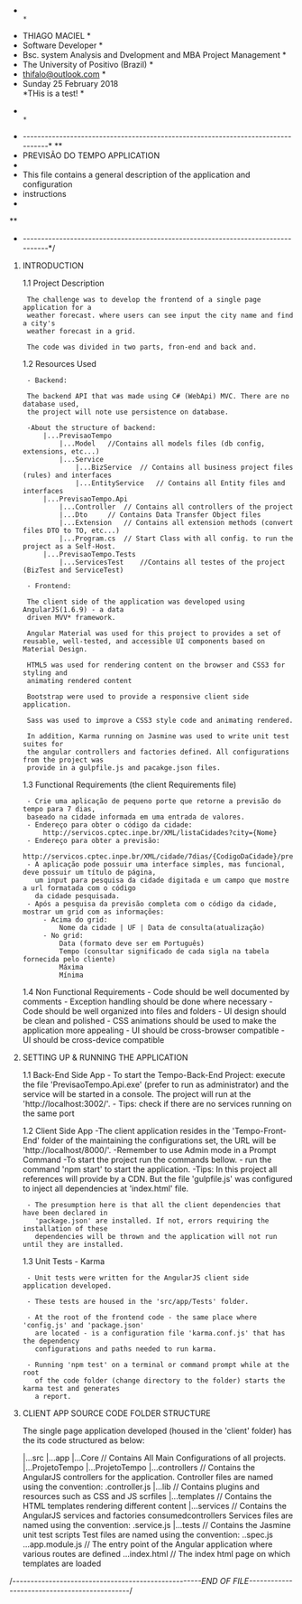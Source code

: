 * 																				   *
* THIAGO MACIEL                                                                    *
* Software Developer						                                       *
* Bsc. system Analysis and Dvelopment and MBA Project Management                   *
* The University of Positivo (Brazil)                                              *
* thifalo@outlook.com                                                              *
* Sunday 25 February 2018  	
*THis is a test!												       *
* 																				   *
* ---------------------------------------------------------------------------------*
**
* PREVISÃO DO TEMPO APPLICATION
*
* This file contains a general description of the application and configuration
* instructions
*
**
* ---------------------------------------------------------------------------------*/

1. INTRODUCTION
	
	1.1 Project Description

		The challenge was to develop the frontend of a single page application for a
		weather forecast. where users can see input the city name and find a city's
        weather forecast in a grid.

		The code was divided in two parts, fron-end and back and.

	1.2 Resources Used

		- Backend:

		The backend API that was made using C# (WebApi) MVC. There are no database used,
        the project will note use persistence on database.

		-About the structure of backend:
			|...PrevisaoTempo
				|...Model	//Contains all models files (db config, extensions, etc...)
				|...Service
					|...BizService	// Contains all business project files (rules) and interfaces
					|...EntityService	// Contains all Entity files and interfaces
			|...PrevisaoTempo.Api
				|...Controller	// Contains all controllers of the project
				|...Dto		// Contains Data Transfer Object files
				|...Extension	// Contains all extension methods (convert files DTO to TO, etc...)
				|...Program.cs	// Start Class with all config. to run the project as a Self-Host.
			|...PrevisaoTempo.Tests
				|...ServicesTest	//Contains all testes of the project (BizTest and ServiceTest)

		- Frontend:

		The client side of the application was developed using AngularJS(1.6.9) - a data
		driven MVV* framework.

		Angular Material was used for this project to provides a set of reusable, well-tested, and accessible UI components based on Material Design.

		HTML5 was used for rendering content on the browser and CSS3 for styling and
		animating rendered content

		Bootstrap were used to provide a responsive client side application.

        Sass was used to improve a CSS3 style code and animating rendered.

		In addition, Karma running on Jasmine was used to write unit test suites for 
		the angular controllers and factories defined. All configurations from the project was
        provide in a gulpfile.js and pacakge.json files.

	1.3 Functional Requirements (the client Requirements file)

		- Crie uma aplicação de pequeno porte que retorne a previsão do tempo para 7 dias,
        baseado na cidade informada em uma entrada de valores.
        - Endereço para obter o código da cidade:
            http://servicos.cptec.inpe.br/XML/listaCidades?city={Nome}
        - Endereço para obter a previsão:
            http://servicos.cptec.inpe.br/XML/cidade/7dias/{CodigoDaCidade}/previsao.xml
        - A aplicação pode possuir uma interface simples, mas funcional, deve possuir um título de página,
          um input para pesquisa da cidade digitada e um campo que mostre a url formatada com o código
          da cidade pesquisada.
        - Após a pesquisa da previsão completa com o código da cidade, mostrar um grid com as informações:
            - Acima do grid:
                Nome da cidade | UF | Data de consulta(atualização)
            - No grid:
                Data (formato deve ser em Português)
                Tempo (consultar significado de cada sigla na tabela fornecida pelo cliente)
                Máxima
                Mínima


	1.4 Non Functional Requirements
		- Code should be well documented by comments
		- Exception handling should be done where necessary
		- Code should be well organized into files and folders
		- UI design should be clean and polished
		- CSS animations should be used to make the application more appealing
		- UI should be cross-browser compatible
		- UI should be cross-device compatible

2. SETTING UP & RUNNING THE APPLICATION
	
	1.1 Back-End Side App
		- To start the Tempo-Back-End Project:
			execute the file 'PrevisaoTempo.Api.exe' (prefer to run as administrator) and the
			service will be started in a console. The project will run at the
			'http://localhost:3002/'.
		- Tips: check if there are no services running on the same port

	1.2 Client Side App
		-The client application resides in the 'Tempo-Front-End' folder of the
		  maintaining the configurations set, the URL
		  will be 'http://localhost/8000/'.
		-Remember to use Admin mode in a Prompt Command
        -To start the project run the commands bellow.
			- run the command 'npm start' to start the application.
		-Tips: In this project all references will provide by a CDN. But the file 'gulpfile.js'
			was configured to inject all dependencies at 'index.html' file.

		- The presumption here is that all the client dependencies that have been declared in
		  'package.json' are installed. If not, errors requiring the installation of these
		  dependencies will be thrown and the application will not run until they are installed.

	1.3 Unit Tests - Karma

		- Unit tests were written for the AngularJS client side application developed.

		- These tests are housed in the 'src/app/Tests' folder.

		- At the root of the frontend code - the same place where 'config.js' and 'package.json'
		  are located - is a configuration file 'karma.conf.js' that has the dependency 
		  configurations and paths needed to run karma.

		- Running 'npm test' on a terminal or command prompt while at the root 
		  of the code folder (change directory to the folder) starts the karma test and generates
		  a report.

3. CLIENT APP SOURCE CODE FOLDER STRUCTURE
	
	The single page application developed (housed in the 'client' folder) has the its code structured
	as below:

	|...src
		|...app
			|...Core	// Contains All Main Configurations of all projects.
			|...ProjetoTempo
			|...ProjetoTempo
				|...controllers 	// Contains the AngularJS controllers for the application.
										Controller files are named using the convention:
										<feature>.controller.js
				|...lib				// Contains plugins and resources such as CSS and JS scrfiles
				|...templates		// Contains the HTML templates rendering different content
				|...services		// Contains the AngularJS services and factories consumedcontrollers
										Services files are named using the convention:
										<feature>.service.js
			|...tests 			//  Contains the Jasmine unit test scripts
									Test files are named using the convention:
								   	<feature>.<controller or service>.spec.js
			...app.module.js 			// The entry point of the Angular application where various routes are
								   		   defined
			...index.html 		// The index html page on which templates are loaded

/*----------------------------------------------------END OF FILE---------------------------------------------*/
